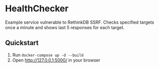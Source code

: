 # HealthChecker
Example service vulnerable to RethinkDB SSRF. Checks specified targets once a minute and shows last 5 responses for each target.
## Quickstart
1. Run `docker-compose up -d --build`
2. Open http://127.0.0.1:5000/ in your browser
